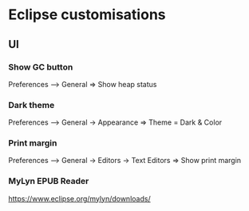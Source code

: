 # Eclipse customisations

## UI
### Show GC button
Preferences –> General => Show heap status

### Dark theme
Preferences –> General -> Appearance => Theme = Dark & Color

### Print margin
Preferences –> General -> Editors -> Text Editors => Show print margin


### MyLyn EPUB Reader
https://www.eclipse.org/mylyn/downloads/
